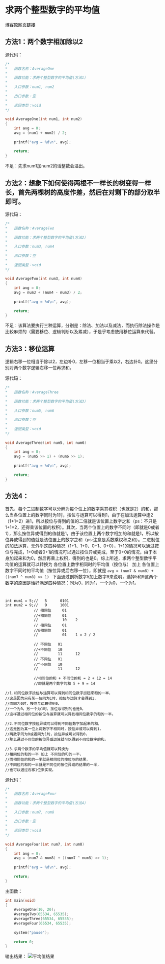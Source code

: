 
# 求两个整型数字的平均值

[博客原网页链接](https://blog.csdn.net/sustzc/article/details/79615022)

## 方法1：两个数字相加除以2

源代码：
```c
/*
*	函数名称：AverageOne
*
*	函数功能：求两个整型数字的平均值(方法1)
*
*	入口参数：num1, num2
*
*	出口参数：空
*
*	返回类型：void
*/
 
void AverageOne(int num1, int num2)
{
    int avg = 0;
    avg = (num1 + num2) / 2;
 
    printf("avg = %d\n", avg);
	
    return;
}
```
不足：先求num1加num2的话整数会溢出。

## 方法2：想象下如何使得两根不一样长的树变得一样长，首先两棵树的高度作差，然后在对剩下的部分取半即可。

源代码：
```c
/*
*	函数名称：AverageTwo
*
*	函数功能：求两个整型数字的平均值(方法2)
*
*	入口参数：num3, num4
*
*	出口参数：空
*
*	返回类型：void
*/
 
void AverageTwo(int num3, int num4)
{
    int avg = 0;
    avg = num3 + (num4 - num3) / 2;
 
    printf("avg = %d\n", avg);
	
    return;
}
```
不足：该算法要执行三种运算，分别是：除法、加法以及减法，而执行除法操作是比较麻烦的（需要移位、逻辑判断以及累减），于是乎考虑使用移位运算来代替。

## 方法3：移位运算
逻辑右移一位相当于除以2，左边补0，左移一位相当于乘以2，右边补0。这里分别对两个数字逻辑右移一位再求和。

源代码：
```c
/*
*	函数名称：AverageThree
*
*	函数功能：求两个整型数字的平均值(方法3)
*
*	入口参数：num5, num6
*
*	出口参数：空
*
*	返回类型：void
*/
 
void AverageThree(int num5, int num6)
{
    int avg = 0;
    avg = (num5 >> 1) + (num6 >> 1);
 
    printf("avg = %d\n", avg);
	
    return;
}
```

## 方法4：
首先，每个二进制数字可以分解为每个位上的数字乘其权积（也就是2）的和，那么当各位置上的数字同时为1时，按位与运算可以得到1，由于在加法运算中逢2（1+1=2）进1，所以按位与得到的值的二倍就是该位置上数字之和（ps：不只是1+1=2，还得乘该位置的权积）。其次，当两个位置上的数字不同时（即就是0或者1），那么按位异或得到的值就是1，由于该位置上两个数字相加的和就是1，所以按位异或得到的值就是该位置上的数字之和（ps:注意是系数乘权积之和）。二进制位的加法运算，无外乎这四种情况（1+1、1+0、0+1、0+0），1+1的情况可以通过按位与完成，1+0或者0+1的情况可以通过按位异或完成，至于0+0的情况，由于本身加起来和为0，然后再乘上权积，得到的也是0。综上所述，求两个整型数字平均值的运算就可以转换为 各位置上数字相同时的平均值（按位与） 加上 各位置上数字不同时的平均值（按位异或后右移一位），即就是
`avg = (num7 & num8) + ((num7 ^ num8) >> 1) `
  下面通过剖析数字5加上数字9来说明，选择5和9这两个数字的原因是恰好满足四种情况：同为0，同为1，一个为0，一个为1。
```language


int num1 = 5;//   5      0101
int num2 = 9;//   9      1001
             // 相同位     01
             //+相同位     01
             //           10    2
             // 相同位     01
             //&相同位     01
             //           01    1 = 2 / 2     
 
             // 不同位   01
             //+不同位   10
             //         11      12
             // 不同位   01
             //^不同位   10
             //         11      12
            
             //相同位的和 + 不同位的和 = 2 + 12 = 14
             //即就是两个数字的和 5 + 9 = 14

//1.相同位数字按位与运算可以得到相同位数字加起来和的一半，
//这是因为只有某一位同为1时，按位与运算才会得到1，
//而同为0时，按位与运算得到0，
//一个为0，另一个为1时，按位与得到的也是0，
//这样通过相同位的按位与运算就可以得到相同位数字的和的一半。
 
//2.不同位数字按位异或可以得到不同位数字加起来的和，
//这是因为某一位上两数字不相同时，按位异或可以得到1，
//两数字同为0或者同为1时，按位异或可以得到0，
//那么通过不同位的按位异或运算就可以得到不同位数字的和。
 
//3.求两个数字的平均值就可以转换为
//相同位的和的一半 加上 不同位的和的一半，
//而相同位的和的一半就是相同位的按位与的结果，
//不同位的和的一半就是不同位的按位异或的结果的一半，
//也可以通过右移1位来实现。
```


源代码：
```c
/*
*	函数名称：AverageFour
*
*	函数功能：求两个整型数字的平均值(方法4)
*
*	入口参数：num7, num8
*
*	出口参数：空
*
*	返回类型：void
*/
 
void AverageFour(int num7, int num8)
{
    int avg = 0;
    avg = (num7 & num8) + ((num7 ^ num8) >> 1);
 
    printf("avg = %d\n", avg);
	
    return;
}
```
主函数：
```c
int main(void)
{
    AverageOne(10, 20);
    AverageTwo(65534, 65535);
    AverageThree(65534, 65535);
    AverageFour(65534, 65535);
 
    system("pause");
 
    return 0;
}
```
输出结果：
![平均值结果]($resource/%E5%B9%B3%E5%9D%87%E5%80%BC%E7%BB%93%E6%9E%9C.jpg)

